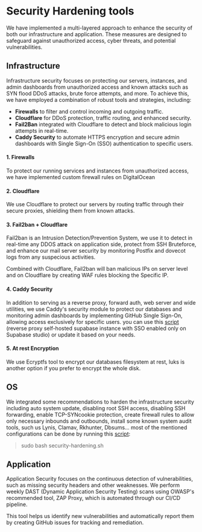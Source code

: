# Security Hardening tools
We have implemented a multi-layered approach to enhance the security of both our infrastructure and application. These measures are designed to safeguard against unauthorized access, cyber threats, and potential vulnerabilities.

## Infrastructure
Infrastructure security focuses on protecting our servers, instances, and admin dashboards from unauthorized access and known attacks such as SYN flood DDoS attacks, brute force attempts, and more. To achieve this, we have employed a combination of robust tools and strategies, including:

- **Firewalls** to filter and control incoming and outgoing traffic.
- **Cloudflare** for DDoS protection, traffic routing, and enhanced security.
- **Fail2Ban** integrated with Cloudflare to detect and block malicious login attempts in real-time.
- **Caddy Security** to automate HTTPS encryption and secure admin dashboards with Single Sign-On (SSO) authentication to specific users.

#### 1. Firewalls
To protect our running services and instances from unauthorized access, we have implemented custom firewall rules on DigitalOcean


#### 2. Cloudflare
We use Cloudflare to protect our servers by routing traffic through their secure proxies, shielding them from known attacks.

#### 3. Fail2ban + Cloudflare
Fail2ban is an Intrusion Detection/Prevention System, we use it to detect in real-time any DDOS attack on application side, protect from SSH Bruteforce, and enhance our mail server security by monitoring Postfix and dovecot logs from any suspecious activities.

Combined with Cloudflare, Fail2ban will ban malicious IPs on server level and on Cloudflare by creating WAF rules blocking the Specific IP.


#### 4. Caddy Security
In addition to serving as a reverse proxy, forward auth, web server and wide utilities, we use Caddy's security module to protect our databases and monitoring admin dashboards by implementing GitHub Single Sign-On, allowing access exclusively for specific users.
you can use this [script](https://github.com/ankaboot-source/caddy-security.sh) (reverse proxy self-hosted supabase instance with SSO enabled only on Supabase studio) or update it based on your needs. 

#### 5. At rest Encryption
We use Ecryptfs tool to encrypt our databases filesystem at rest, luks is another option if you prefer to encrypt the whole disk.


## OS
We integrated some recommendations to harden the infrastructure security including auto system update, disabling root SSH access, disabling SSH forwarding, enable TCP-SYNcookie protection, create firewall rules to allow only necessary inbounds and outbounds, install some known system audit tools, such us Lynis, Clamav, Rkhunter, Dbsums...
most of the mentioned configurations can be done by running this [script](https://github.com/ankaboot-source/casa-webapp-guide/tree/main/security-hardening.sh):
> sudo bash security-hardening.sh

## Application

Application Security focuses on the continuous detection of vulnerabilities, such as missing security headers and other weaknesses. We perform weekly DAST (Dynamic Application Security Testing) scans using OWASP's recommended tool, ZAP Proxy, which is automated through our CI/CD pipeline.

This tool helps us identify new vulnerabilities and automatically report them by creating GitHub issues for tracking and remediation.

